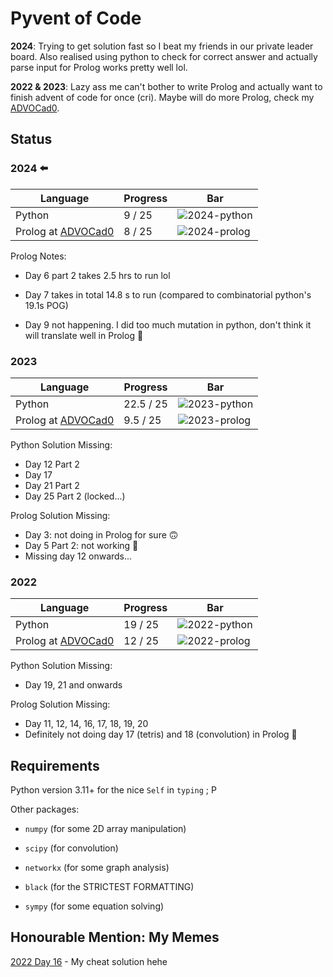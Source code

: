 # Pyvent of Code

**2024**: Trying to get solution fast so I beat my friends in our private leader board. Also realised using python to check for correct answer and actually parse input for Prolog works pretty well lol.

**2022 & 2023**: Lazy ass me can't bother to write Prolog and actually want to finish advent of code for once (cri). Maybe will do more Prolog, check my [ADVOCad0](https://github.com/kittykg/ADVOCadO).

## Status

### 2024 ⬅️

Language                                                  | Progress | Bar
--------------------------------------------------------- | -------- | ---------------------------------------------
Python                                                    | 9 / 25   | ![2024-python](https://geps.dev/progress/36/)
Prolog at [ADVOCad0](https://github.com/kittykg/ADVOCadO) | 8 / 25   | ![2024-prolog](https://geps.dev/progress/32/)

Prolog Notes:

- Day 6 part 2 takes 2.5 hrs to run lol

- Day 7 takes in total 14.8 s to run (compared to combinatorial python's 19.1s
  POG)

- Day 9 not happening. I did too much mutation in python, don't think it will
  translate well in Prolog 🥲

### 2023

Language                                                  | Progress  | Bar
--------------------------------------------------------- | --------- | ---------------------------------------------
Python                                                    | 22.5 / 25 | ![2023-python](https://geps.dev/progress/90/)
Prolog at [ADVOCad0](https://github.com/kittykg/ADVOCadO) | 9.5 / 25  | ![2023-prolog](https://geps.dev/progress/38/)

Python Solution Missing:

- Day 12 Part 2
- Day 17
- Day 21 Part 2
- Day 25 Part 2 (locked...)

Prolog Solution Missing:

- Day 3: not doing in Prolog for sure 🙃
- Day 5 Part 2: not working 🥲
- Missing day 12 onwards...

### 2022

Language                                                  | Progress | Bar
--------------------------------------------------------- | -------- | ---------------------------------------------
Python                                                    | 19 / 25  | ![2022-python](https://geps.dev/progress/76/)
Prolog at [ADVOCad0](https://github.com/kittykg/ADVOCadO) | 12 / 25  | ![2022-prolog](https://geps.dev/progress/48/)

Python Solution Missing:

- Day 19, 21 and onwards

Prolog Solution Missing:

- Day 11, 12, 14, 16, 17, 18, 19, 20
- Definitely not doing day 17 (tetris) and 18 (convolution) in Prolog 🤡

## Requirements

Python version 3.11+ for the nice `Self` in `typing` ; P

Other packages:

- `numpy` (for some 2D array manipulation)

- `scipy` (for convolution)

- `networkx` (for some graph analysis)

- `black` (for the STRICTEST FORMATTING)

- `sympy` (for some equation solving)

## Honourable Mention: My Memes

[2022 Day 16](https://www.reddit.com/r/adventofcode/comments/znjzjm/2022_day_16_if_a_solution_gives_me_a_star_then/) - My cheat solution hehe

